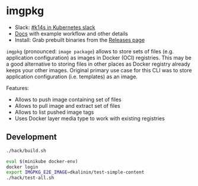 # imgpkg

- Slack: [#k14s in Kubernetes slack](https://slack.kubernetes.io)
- [Docs](docs/README.md) with example workflow and other details
- Install: Grab prebuilt binaries from the [Releases page](https://github.com/k14s/imgpkg/releases)

`imgpkg` (pronounced: `image package`) allows to store sets of files (e.g. application configuration) as images in Docker (OCI) registries. This may be a good alternative to storing files in other places as Docker registry already keeps your other images. Original primary use case for this CLI was to store application configuration (i.e. templates) as an image.

Features:

- Allows to push image containing set of files
- Allows to pull image and extract set of files
- Allows to list pushed image tags
- Uses Docker layer media type to work with existing registries

## Development

```bash
./hack/build.sh

eval $(minikube docker-env)
docker login
export IMGPKG_E2E_IMAGE=dkalinin/test-simple-content
./hack/test-all.sh
```

